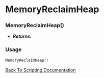 # MemoryReclaimHeap

### MemoryReclaimHeap()
- ***Returns:*** 

### Usage

```Lua
MemoryReclaimHeap()
```


[Back To Scripting Documentation](../README.md)
